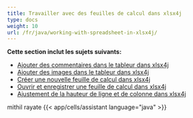 ```yaml
---
title: Travailler avec des feuilles de calcul dans xlsx4j
type: docs
weight: 10
url: /fr/java/working-with-spreadsheet-in-xlsx4j/
---
```


 **Cette section inclut les sujets suivants:**
- [Ajouter des commentaires dans le tableur dans xlsx4j](/cells/fr/java/add-comments-in-spreadsheet-in-xlsx4j/)
- [Ajouter des images dans le tableur dans xlsx4j](/cells/fr/java/add-images-in-spreadsheet-in-xlsx4j/)
- [Créer une nouvelle feuille de calcul dans xlsx4j](/cells/fr/java/create-new-spreadsheet-in-xlsx4j/)
- [Ouvrir et enregistrer une feuille de calcul dans xlsx4j](/cells/fr/java/open-and-save-spreadsheet-in-xlsx4j/)
- [Ajustement de la hauteur de ligne et de colonne dans xlsx4j](/cells/fr/java/row-column-height-adjustment-in-xlsx4j/)

mithil rayate
{{< app/cells/assistant language="java" >}}
